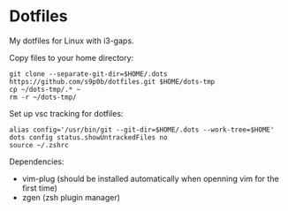 # Dotfiles
My dotfiles for Linux with i3-gaps.

Copy files to your home directory:
```
git clone --separate-git-dir=$HOME/.dots https://github.com/s9p0b/dotfiles.git $HOME/dots-tmp
cp ~/dots-tmp/.* ~ 
rm -r ~/dots-tmp/
```

Set up vsc tracking for dotfiles:
```
alias config='/usr/bin/git --git-dir=$HOME/.dots --work-tree=$HOME'
dots config status.showUntrackedFiles no
source ~/.zshrc
```

Dependencies:
- vim-plug (should be installed automatically when openning vim for the first time)
- zgen (zsh plugin manager)
